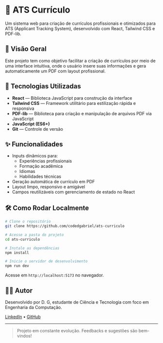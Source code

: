# 📝 ATS Currículo

Um sistema web para criação de currículos profissionais e otimizados para ATS (Applicant Tracking System), desenvolvido com React, Tailwind CSS e PDF-lib.

## 📌 Visão Geral

Este projeto tem como objetivo facilitar a criação de currículos por meio de uma interface intuitiva, onde o usuário insere suas informações e gera automaticamente um PDF com layout profissional.

## 🚀 Tecnologias Utilizadas

- **React** — Biblioteca JavaScript para construção da interface
- **Tailwind CSS** — Framework utilitário para estilização rápida e responsiva
- **PDF-lib** — Biblioteca para criação e manipulação de arquivos PDF via JavaScript
- **JavaScript (ES6+)**
- **Git** — Controle de versão

## ✨ Funcionalidades

- Inputs dinâmicos para:
  - Experiências profissionais
  - Formação acadêmica
  - Idiomas
  - Habilidades técnicas
- Geração automática de currículo em PDF
- Layout limpo, responsivo e amigável
- Campos reutilizáveis com gerenciamento de estado no React

## 🛠️ Como Rodar Localmente

```bash
# Clone o repositório
git clone https://github.com/codedgabriel/ats-curriculo

# Acesse a pasta do projeto
cd ats-curriculo

# Instale as dependências
npm install

# Inicie o servidor de desenvolvimento
npm run dev
```

Acesse em `http://localhost:5173` no navegador.

## 👨‍💻 Autor

Desenvolvido por D. G, estudante de Ciência e Tecnologia com foco em Engenharia da Computação.

[LinkedIn](https://www.linkedin.com/in/codegabriel/) • [GitHub](https://github.com/codedgabriel)

---

> Projeto em constante evolução. Feedbacks e sugestões são bem-vindos!
